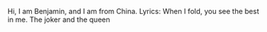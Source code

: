 Hi, I am Benjamin, and I am from China.
Lyrics: When I fold, you see the best in me. The joker and the queen
